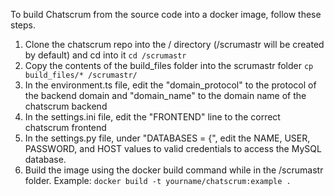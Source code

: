 To build Chatscrum from the source code into a docker image, follow these steps.
1. Clone the chatscrum repo into the / directory (/scrumastr will be created by default) and cd into it 
`cd /scrumastr`
2. Copy the contents of the build_files folder into the scrumastr folder
`cp build_files/* /scrumastr/`
3. In the environment.ts file, edit the "domain_protocol" to the protocol of the backend domain and "domain_name" to the domain name of the chatscrum backend 
4. In the settings.ini file, edit the "FRONTEND" line to the correct chatscrum frontend
5. In the settings.py file, under "DATABASES = {", edit the NAME, USER, PASSWORD, and HOST values to valid credentials to access the MySQL database.
6. Build the image using the docker build command while in the /scrumastr folder. Example:
`docker build -t yourname/chatscrum:example .`
